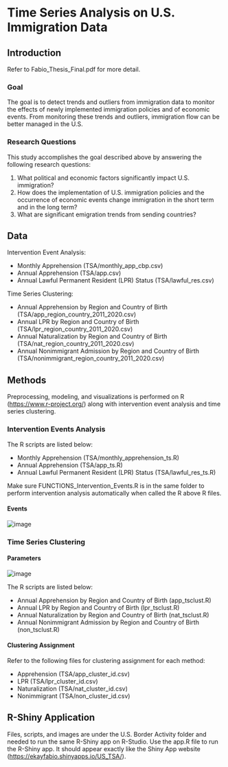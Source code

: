 # Time Series Analysis on U.S. Immigration Data

## Introduction
Refer to Fabio_Thesis_Final.pdf for more detail.

### Goal
The goal is to detect trends and outliers from immigration data to monitor the effects of newly implemented immigration policies and of economic events. From monitoring these trends and outliers, immigration flow can be better managed in the U.S.

### Research Questions
This study accomplishes the goal described above by answering the following research questions:
1.	What political and economic factors significantly impact U.S. immigration?
2.	How does the implementation of U.S. immigration policies and the occurrence of economic events change immigration in the short term and in the long term?
3.	What are significant emigration trends from sending countries?

## Data
Intervention Event Analysis:
- Monthly Apprehension (TSA/monthly_app_cbp.csv)
- Annual Apprehension (TSA/app.csv)
- Annual Lawful Permanent Resident (LPR) Status (TSA/lawful_res.csv)

Time Series Clustering:
- Annual Apprehension by Region and Country of Birth (TSA/app_region_country_2011_2020.csv)
- Annual LPR by Region and Country of Birth (TSA/lpr_region_country_2011_2020.csv)
- Annual Naturalization by Region and Country of Birth (TSA/nat_region_country_2011_2020.csv)
- Annual Nonimmigrant Admission by Region and Country of Birth (TSA/nonimmigrant_region_country_2011_2020.csv)

## Methods
Preprocessing, modeling, and visualizations is performed on R (https://www.r-project.org/) along with intervention event analysis and time series clustering.

### Intervention Events Analysis
The R scripts are listed below:
- Monthly Apprehension (TSA/monthly_apprehension_ts.R)
- Annual Apprehension (TSA/app_ts.R)
- Annual Lawful Permanent Resident (LPR) Status (TSA/lawful_res_ts.R)

Make sure FUNCTIONS_Intervention_Events.R is in the same folder to perform intervention analysis automatically when called the R above R files.

#### Events
![image](https://user-images.githubusercontent.com/70343375/159962744-232308d8-88a5-437a-8318-588a217dfdff.png)


### Time Series Clustering
#### Parameters
![image](https://user-images.githubusercontent.com/70343375/156901777-a3ad058f-913c-4b87-9065-70634e697091.png)

The R scripts are listed below:
- Annual Apprehension by Region and Country of Birth (app_tsclust.R)
- Annual LPR by Region and Country of Birth (lpr_tsclust.R)
- Annual Naturalization by Region and Country of Birth (nat_tsclust.R)
- Annual Nonimmigrant Admission by Region and Country of Birth (non_tsclust.R)

#### Clustering Assignment
Refer to the following files for clustering assignment for each method:
- Apprehension (TSA/app_cluster_id.csv)
- LPR (TSA/lpr_cluster_id.csv)
- Naturalization (TSA/nat_cluster_id.csv)
- Nonimmigrant (TSA/non_cluster_id.csv)

## R-Shiny Application
Files, scripts, and images are under the U.S. Border Activity folder and needed to run the same R-Shiny app on R-Studio. Use the app.R file to run the R-Shiny app. It should appear exactly like the Shiny App website (https://ekayfabio.shinyapps.io/US_TSA/).

